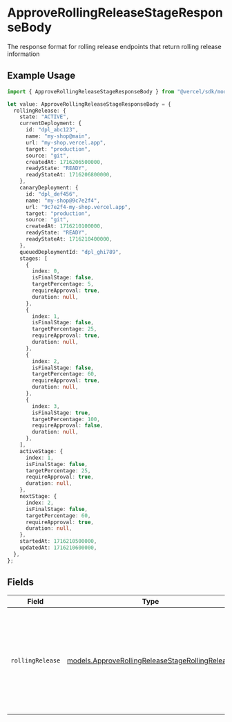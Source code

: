 # ApproveRollingReleaseStageResponseBody

The response format for rolling release endpoints that return rolling release information

## Example Usage

```typescript
import { ApproveRollingReleaseStageResponseBody } from "@vercel/sdk/models/approverollingreleasestageop.js";

let value: ApproveRollingReleaseStageResponseBody = {
  rollingRelease: {
    state: "ACTIVE",
    currentDeployment: {
      id: "dpl_abc123",
      name: "my-shop@main",
      url: "my-shop.vercel.app",
      target: "production",
      source: "git",
      createdAt: 1716206500000,
      readyState: "READY",
      readyStateAt: 1716206800000,
    },
    canaryDeployment: {
      id: "dpl_def456",
      name: "my-shop@9c7e2f4",
      url: "9c7e2f4-my-shop.vercel.app",
      target: "production",
      source: "git",
      createdAt: 1716210100000,
      readyState: "READY",
      readyStateAt: 1716210400000,
    },
    queuedDeploymentId: "dpl_ghi789",
    stages: [
      {
        index: 0,
        isFinalStage: false,
        targetPercentage: 5,
        requireApproval: true,
        duration: null,
      },
      {
        index: 1,
        isFinalStage: false,
        targetPercentage: 25,
        requireApproval: true,
        duration: null,
      },
      {
        index: 2,
        isFinalStage: false,
        targetPercentage: 60,
        requireApproval: true,
        duration: null,
      },
      {
        index: 3,
        isFinalStage: true,
        targetPercentage: 100,
        requireApproval: false,
        duration: null,
      },
    ],
    activeStage: {
      index: 1,
      isFinalStage: false,
      targetPercentage: 25,
      requireApproval: true,
      duration: null,
    },
    nextStage: {
      index: 2,
      isFinalStage: false,
      targetPercentage: 60,
      requireApproval: true,
      duration: null,
    },
    startedAt: 1716210500000,
    updatedAt: 1716210600000,
  },
};
```

## Fields

| Field                                                                                                          | Type                                                                                                           | Required                                                                                                       | Description                                                                                                    |
| -------------------------------------------------------------------------------------------------------------- | -------------------------------------------------------------------------------------------------------------- | -------------------------------------------------------------------------------------------------------------- | -------------------------------------------------------------------------------------------------------------- |
| `rollingRelease`                                                                                               | [models.ApproveRollingReleaseStageRollingRelease](../models/approverollingreleasestagerollingrelease.md)       | :heavy_check_mark:                                                                                             | Rolling release information including configuration and document details, or null if no rolling release exists |